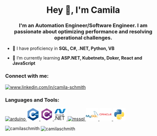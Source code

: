 <h1 align="center">Hey 👋, I'm Camila</h1>
<h3 align="center">I'm an Automation Engineer/Software Engineer. I am passionate about optimizing performance and resolving operational challenges.</h3>

- 📄 I have proficiency in **SQL, C#, .NET, Python, VB**
  
- 🌱 I’m currently learning **ASP.NET, Kubetnets, Doker, React and JavaScript**

<!-- 📫 How to reach me **schmithcamila@gmail.com**-->

<h3 align="left">Connect with me:</h3>
<p align="left">
<a href="https://linkedin.com/in/www.linkedin.com/in/camila-schmith" target="blank"><img align="center" src="https://raw.githubusercontent.com/rahuldkjain/github-profile-readme-generator/master/src/images/icons/Social/linked-in-alt.svg" alt="www.linkedin.com/in/camila-schmith" height="30" width="40" /></a>
</p>

<h3 align="left">Languages and Tools:</h3>
<p align="left"> <a href="https://www.arduino.cc/" target="_blank" rel="noreferrer"> <img src="https://cdn.worldvectorlogo.com/logos/arduino-1.svg" alt="arduino" width="40" height="40"/> </a> <a href="https://www.w3schools.com/cpp/" target="_blank" rel="noreferrer"> <img src="https://raw.githubusercontent.com/devicons/devicon/master/icons/cplusplus/cplusplus-original.svg" alt="cplusplus" width="40" height="40"/> </a> <a href="https://www.w3schools.com/cs/" target="_blank" rel="noreferrer"> <img src="https://raw.githubusercontent.com/devicons/devicon/master/icons/csharp/csharp-original.svg" alt="csharp" width="40" height="40"/> </a> <a href="https://dotnet.microsoft.com/" target="_blank" rel="noreferrer"> <img src="https://raw.githubusercontent.com/devicons/devicon/master/icons/dot-net/dot-net-original-wordmark.svg" alt="dotnet" width="40" height="40"/> </a> <a href="https://www.microsoft.com/en-us/sql-server" target="_blank" rel="noreferrer"> <img src="https://www.svgrepo.com/show/303229/microsoft-sql-server-logo.svg" alt="mssql" width="40" height="40"/> </a> <a href="https://www.mysql.com/" target="_blank" rel="noreferrer"> <img src="https://raw.githubusercontent.com/devicons/devicon/master/icons/mysql/mysql-original-wordmark.svg" alt="mysql" width="40" height="40"/> </a> <a href="https://www.oracle.com/" target="_blank" rel="noreferrer"> <img src="https://raw.githubusercontent.com/devicons/devicon/master/icons/oracle/oracle-original.svg" alt="oracle" width="40" height="40"/> </a> <a href="https://www.python.org" target="_blank" rel="noreferrer"> <img src="https://raw.githubusercontent.com/devicons/devicon/master/icons/python/python-original.svg" alt="python" width="40" height="40"/> </a> </p>

<p><img align="left" src="https://github-readme-stats.vercel.app/api/top-langs?username=camilaschmith&show_icons=true&theme=dark&title_color=dedede&text_color=dedede&locale=en&layout=compact" alt="camilaschmith" /></p>

<p>&nbsp;<img align="center" src="https://github-readme-stats.vercel.app/api?username=camilaschmith&show_icons=true&theme=dark&title_color=dedede&text_color=dedede&locale=en" alt="camilaschmith" /></p>
